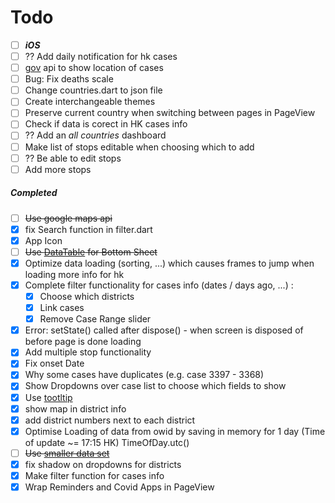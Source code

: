 # Todo

- [ ]  ***iOS***
- [ ] ?? Add daily notification for hk cases
- [ ] [gov](https://data.gov.hk/en-data/dataset/hk-dh-chpsebcddr-novel-infectious-agent) api to show location of cases
- [ ] Bug: Fix deaths scale
- [ ] Change countries.dart to json file
- [ ] Create interchangeable themes
- [ ] Preserve current country when switching between pages in PageView
- [ ] Check if data is corect in HK cases info
- [ ] ?? Add an *all countries* dashboard
- [ ] Make list of stops editable when choosing which to add
- [ ] ?? Be able to edit stops
- [ ] Add more stops

##### Completed

- [ ] ~~Use google maps api~~
- [x] fix Search function in filter.dart
- [x] App Icon
- [ ]  ~~Use [DataTable](https://www.youtube.com/watch?v=ktTajqbhIcY&vl=en) for Bottom Sheet~~
- [x]  Optimize data loading (sorting, ...) which causes frames to jump when loading more info for hk
- [x] Complete filter functionality for cases info (dates / days ago, ...) :
  - [x] Choose which districts
  - [x] Link cases
  - [x] Remove Case Range slider
- [x]  Error: setState() called after dispose() - when screen is disposed of before page is done loading
- [x] Add multiple stop functionality
- [x] Fix onset Date
- [x] Why some cases have duplicates (e.g. case 3397 - 3368)
- [x] Show Dropdowns over case list to choose which fields to show
- [x] Use [tootltip](https://www.youtube.com/watch?v=EeEfD5fI-5Q)
- [x] show map in district info
- [x] add district numbers next to each district
- [x] Optimise Loading of data from owid by saving in memory for 1 day (Time of update ~= 17:15 HK)
      TimeOfDay.utc()  
- [ ] ~~Use [smaller data set](https://covid.ourworldindata.org/data/ecdc/full_data.csv)~~
- [x] fix shadow on dropdowns for districts
- [x] Make filter function for cases info
- [x] Wrap Reminders and Covid Apps in PageView
